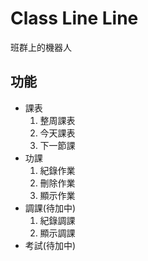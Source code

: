 # Class Line Line

班群上的機器人

## 功能

- 課表
    1. 整周課表
    2. 今天課表
    3. 下一節課
- 功課
    1. 紀錄作業
    2. 刪除作業
    3. 顯示作業
- 調課(待加中)
    1. 紀錄調課
    2. 顯示調課
- 考試(待加中)
